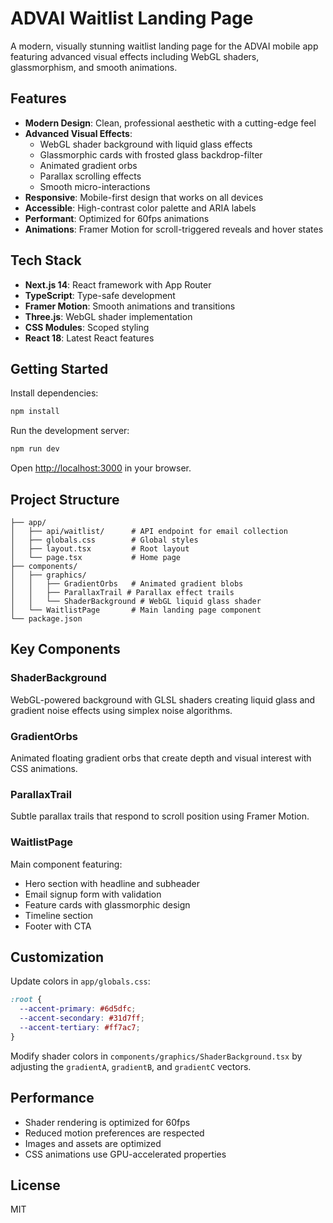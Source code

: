 # ADVAI Waitlist Landing Page

A modern, visually stunning waitlist landing page for the ADVAI mobile app featuring advanced visual effects including WebGL shaders, glassmorphism, and smooth animations.

## Features

- **Modern Design**: Clean, professional aesthetic with a cutting-edge feel
- **Advanced Visual Effects**:
  - WebGL shader background with liquid glass effects
  - Glassmorphic cards with frosted glass backdrop-filter
  - Animated gradient orbs
  - Parallax scrolling effects
  - Smooth micro-interactions
- **Responsive**: Mobile-first design that works on all devices
- **Accessible**: High-contrast color palette and ARIA labels
- **Performant**: Optimized for 60fps animations
- **Animations**: Framer Motion for scroll-triggered reveals and hover states

## Tech Stack

- **Next.js 14**: React framework with App Router
- **TypeScript**: Type-safe development
- **Framer Motion**: Smooth animations and transitions
- **Three.js**: WebGL shader implementation
- **CSS Modules**: Scoped styling
- **React 18**: Latest React features

## Getting Started

Install dependencies:

```bash
npm install
```

Run the development server:

```bash
npm run dev
```

Open [http://localhost:3000](http://localhost:3000) in your browser.

## Project Structure

```
├── app/
│   ├── api/waitlist/      # API endpoint for email collection
│   ├── globals.css        # Global styles
│   ├── layout.tsx         # Root layout
│   └── page.tsx           # Home page
├── components/
│   ├── graphics/
│   │   ├── GradientOrbs   # Animated gradient blobs
│   │   ├── ParallaxTrail # Parallax effect trails
│   │   └── ShaderBackground # WebGL liquid glass shader
│   └── WaitlistPage       # Main landing page component
└── package.json
```

## Key Components

### ShaderBackground
WebGL-powered background with GLSL shaders creating liquid glass and gradient noise effects using simplex noise algorithms.

### GradientOrbs
Animated floating gradient orbs that create depth and visual interest with CSS animations.

### ParallaxTrail
Subtle parallax trails that respond to scroll position using Framer Motion.

### WaitlistPage
Main component featuring:
- Hero section with headline and subheader
- Email signup form with validation
- Feature cards with glassmorphic design
- Timeline section
- Footer with CTA

## Customization

Update colors in `app/globals.css`:
```css
:root {
  --accent-primary: #6d5dfc;
  --accent-secondary: #31d7ff;
  --accent-tertiary: #ff7ac7;
}
```

Modify shader colors in `components/graphics/ShaderBackground.tsx` by adjusting the `gradientA`, `gradientB`, and `gradientC` vectors.

## Performance

- Shader rendering is optimized for 60fps
- Reduced motion preferences are respected
- Images and assets are optimized
- CSS animations use GPU-accelerated properties

## License

MIT
